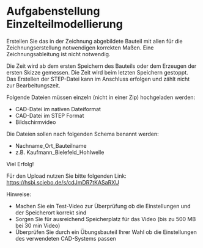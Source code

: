 # Aufgabenstellung Einzelteilmodellierung

Erstellen Sie das in der Zeichnung abgebildete Bauteil mit allen für die Zeichnungserstellung notwendigen korrekten Maßen. Eine Zeichnungsableitung ist nicht notwendig.

Die Zeit wird ab dem ersten Speichern des Bauteils oder dem Erzeugen der ersten Skizze gemessen. Die Zeit wird beim letzten Speichern gestoppt. Das Erstellen der STEP-Datei kann im Anschluss erfolgen und zählt nicht zur Bearbeitungszeit.

Folgende Dateien müssen einzeln (nicht in einer Zip) hochgeladen werden:
* CAD-Datei im nativen Dateiformat
* CAD-Datei im STEP Format
* Bildschirmvideo

Die Dateien sollen nach folgenden Schema benannt werden:
* Nachname_Ort_Bauteilname
* z.B. Kaufmann_Bielefeld_Hohlwelle

Viel Erfolg!

Für den Upload nutzen Sie bitte folgenden Link: 
https://hsbi.sciebo.de/s/cdJmDR7tKASaRXU


Hinweise:
* Machen Sie ein Test-Video zur Überprüfung ob die Einstellungen und der Speicherort korrekt sind
* Sorgen Sie für ausreichend Speicherplatz für das Video (bis zu 500 MB bei 30 min Video)
* Überprüfen Sie durch ein Übungsbauteil Ihrer Wahl ob die Einstellungen des verwendeten CAD-Systems passen

